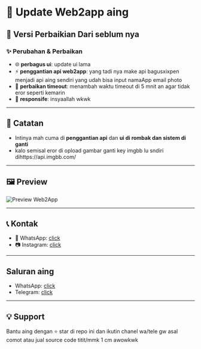 # 🚀 Update Web2app aing   

## 📅 Versi Perbaikian Dari seblum nya  
### ✨ Perubahan & Perbaikan  
- 🌐 **perbagus ui**: update ui lama  
- ⚡ **penggantian api web2app**: yang tadi nya make api bagusxixpen menjadi api aing sendiri yang udah bisa input namaApp email photo  
- 📱 **perbaikan timeout**: menambah waktu timeout di 5 mnit an agar tidak eror seperti kemarin  
- 🔧 **responsife**: insyaallah wkwk  

---

## 📖 Catatan  
- Intinya mah cuma di **penggantian api** dan **ui di rombak dan sistem di ganti**  
- kalo semisal eror di opload gambar ganti key imgbb lu sndiri dihttps://api.imgbb.com/
---

## 🖼️ Preview
![Preview Web2App](https://files.catbox.moe/82y8l0.jpg)

---

## 📞 Kontak 
- 📱 WhatsApp: [click](https://wa.me/6288293006543)  
- 📷 Instagram: [click](https://instagram.com/fmds_whpz)  

---

## Saluran aing
- WhatsApp: [click](https://whatsapp.com/channel/0029Vb6Jjyf8KMqtrGJZJy0y)
- Telegram: [click](https://t.me/ShareCodesfik)

---

## 💡 Support  
Bantu aing dengan ⭐ star di repo ini dan ikutin chanel wa/tele gw
asal comot atau jual source code titit/mmk 1 cm awowkwk
